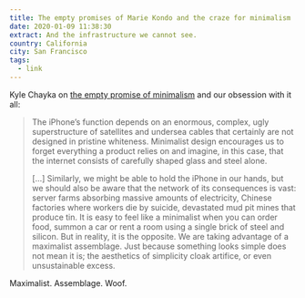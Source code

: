 ```yaml
---
title: The empty promises of Marie Kondo and the craze for minimalism
date: 2020-01-09 11:38:30
extract: And the infrastructure we cannot see.
country: California
city: San Francisco
tags: 
  - link
---
```


Kyle Chayka on [the empty promise of minimalism](http://www.theguardian.com/lifeandstyle/2020/jan/03/empty-promises-marie-kondo-craze-for-minimalism) and our obsession with it all:

> The iPhone’s function depends on an enormous, complex, ugly superstructure of satellites and undersea cables that certainly are not designed in pristine whiteness. Minimalist design encourages us to forget everything a product relies on and imagine, in this case, that the internet consists of carefully shaped glass and steel alone.
>
> [...] Similarly, we might be able to hold the iPhone in our hands, but we should also be aware that the network of its consequences is vast: server farms absorbing massive amounts of electricity, Chinese factories where workers die by suicide, devastated mud pit mines that produce tin. It is easy to feel like a minimalist when you can order food, summon a car or rent a room using a single brick of steel and silicon. But in reality, it is the opposite. We are taking advantage of a maximalist assemblage. Just because something looks simple does not mean it is; the aesthetics of simplicity cloak artifice, or even unsustainable excess.

Maximalist. Assemblage. Woof.

